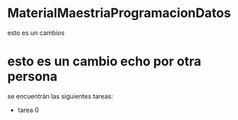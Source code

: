 # MaterialMaestriaProgramacionDatos

esto es un cambios

# esto es un cambio echo por otra persona

se encuentrán las siguientes tareas:

- tarea 0
